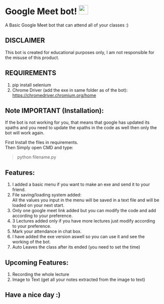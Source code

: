 # Google Meet bot! <img src="https://raw.githubusercontent.com/MartinHeinz/MartinHeinz/master/wave.gif" width="30px">

A Basic Google Meet bot that can attend all of your classes :)

## DISCLAIMER
This bot is created for educational purposes only, I am not responsible for the misuse of this product.

## REQUIREMENTS
1. pip install selenium <br /> 
2. Chrome Driver (add the exe in same folder as of the bot): https://chromedriver.chromium.org/home

## Note IMPORTANT (Installation):

If the bot is not working for you, that means that google has updated its xpaths and you need to update the xpaths in the code as well then only the bot will work again.

First Install the files in requirements. <br />
Then Simply open CMD and type: <br />
> python filename.py

## Features:
1. I added a basic menu if you want to make an exe and send it to your friend.<br />
2. File saving/loading system added:<br />
All the values you input in the menu will be saved in a text file and will be loaded on your next start.<br />
3. Only one google meet link added but you can modify the code and add according to your preference.<br />
4. 3 Lectures added only if you have more lectures just modify according to your preference.<br />
5. Mark your attendance in chat box.
6. I have added the exe version aswell so you can use it and see the working of the bot.
7. Auto Leaves the class after its ended (you need to set the time)

## Upcoming Features:
1. Recording the whole lecture <br />
2. Image to Text (get all your notes extracted from the image to text)

## Have a nice day :)
